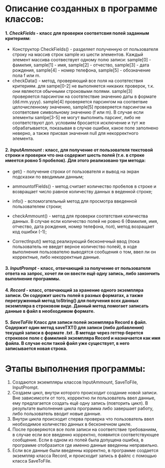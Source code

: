# Описание созданных в программе классов:
#### 1. *CheckFields* - класс для проверки соответсвия полей заданным критериям:

- Конструктор CheckFields() - разделяет полученную от пользователя строку на массив строк sample из шести элементов. Каждый элемент массива соотвествует одному полю записи: sample[0] - фамилия, sample[1] - имя, sample[2] - отчество, sample[3] - дата рождения, sample[4] - номер телефона, sample[5] - обозначение пола f или m.
- checkData() - метод, проверяющий все поля на соотвтествия критериям. для sampe[0-2] не выполняется никаких проверок, т.к. они являются обычными строковыми полями. sample[3] проверяется парсингом на соотвтествие значению даты в формате (dd.mm.yyyy). sample[4] проверяется парсингом на соответвие целочисленному значению, sample[5] проверяется парсингом на соответсвие символьному значению (f или m). В случае если элементы samlpe[3-5] не могут выполнить парсинг, либо не соответствуют доп. условиям бросается исключение и тут же обрабатывается, показывая в случае ошибки, какое поле заполнено неверно, а также присвая значения null для некорректного элемента.
#### 2. *InputAmmount* : класс, для получение от пользователя текстовой строки и проверки что она содержит шесть полей (т.е. в строке имеется ровно 5 пробелов). Для этого реализовано три метода:

 - get() - получение строки от пользователя и вывод на экран подсказки по вводимым данным;

 - ammountofFields() - метод считает количество пробелов в строке и возвращает число равное количеству данных в веденной строке;

 - info() - вспомогательный метод для просмотра введенной пользователем строки;

 - checkAmmount() - метод для проверки соотвтствия количества данных. В случае если количество полей не ровно 6 (Фамилия, имя, отчество, дата рождения, номер телефона, пол), метод возращает код ошибки (-1);

 - CorrectInput() метод реализующий бесконечный ввод (пока пользователь не введет верное количество полей), в ходе выполнения пользователю выводятся сообщения о том, ввел ли он корректные, либо некорректные данные.

#### 3. *InputPrompt* - класс, отвечающий за получение от пользователя ответа на запрос, хочет ли он ввести ещё одну запись, либо закончить выполнение программы.

#### 4. *Record* - класс, отвечающий за хранение одного экземпляра записи. Он содержит шесть полей в разных форматах, а также перегруженный метод toString() для получения всех данных экземпляра в строковом виде. Данный метод помогает записать данные в файл в необходимом формате.

#### 5. *SaveToFile* Класс для записи полей экземпляра Record в файл. Содержит один метод saveTXT() для записи (либо добавления) текущей записи в формате .txt . В методе через геттер берется строковое поле с фамилией экземпляра Record и назначается как имя файла. В случае если такой файл уже существует, в него записывается новая строка.

# Этапы выполнения программы:
1. Создаются экземпляры классов InputAmmount, SaveToFile, InputPrompt.
2. Создаем цикл, внутри которого происходит создание новой записи. Вне зависимсоти от того, корректно ли пользователь ввел данные, ему предлагается создать ещё одну запись (повторить цикл). В результате выполнения цикла программа либо завершает работу, либо пользователь вводит новые данные.
3. Внутри цикла происходит сперва проверка что пользователь ввел необходимое количество данных в бесконечном цикле.
4. После проверяются все поля записи на соответствие требованиям, в случае если все введенно корректно, появяится соответствующее сообщение. Если в одном из полей была допущена ошибка, в программе отобразится где именно данные введенны неправильно.
5. Если все данные были введенны корректно, в программе создается экземпляр класса Record, и происходит запись в файлс с помощью класса SaveToFile.